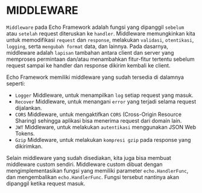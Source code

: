 # MIDDLEWARE

`Middleware` pada Echo Framework adalah fungsi yang dipanggil `sebelum` atau `setelah` request diteruskan ke `handler`. Middleware memungkinkan kita untuk memodifikasi `request` dan `response`, melakukan `validasi`, `otentikasi`, `logging`, serta `mengubah format` data, dan lainnya. Pada dasarnya, middleware adalah `lapisan` tambahan antara client dan server yang memproses permintaan dan/atau menambahkan fitur-fitur tertentu sebelum request sampai ke handler dan response dikirim kembali ke client.

Echo Framework memiliki middleware yang sudah tersedia di dalamnya seperti:

- `Logger` Middleware, untuk menampilkan `log` setiap request yang masuk.
- `Recover` Middleware, untuk menangani `error` yang terjadi selama request dijalankan.
- `CORS` Middleware, untuk mengaktifkan `CORS` (Cross-Origin Resource Sharing) sehingga aplikasi bisa menerima request dari domain lain.
- `JWT` Middleware, untuk melakukan `autentikasi` menggunakan JSON Web Tokens.
- `Gzip` Middleware, untuk melakukan `kompresi gzip` pada response yang dikirimkan.

Selain middleware yang sudah disediakan, kita juga bisa membuat middleware custom sendiri. Middleware custom dibuat dengan mengimplementasikan fungsi yang memiliki parameter `echo.HandlerFunc`, dan mengembalikan `echo.HandlerFunc`. Fungsi tersebut nantinya akan dipanggil ketika request masuk.
